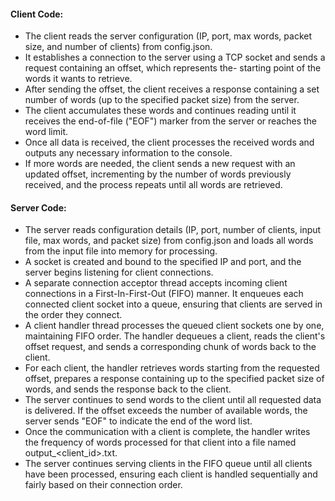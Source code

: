 #### Client Code:

- The client reads the server configuration (IP, port, max words, packet size, and number of clients) from config.json.
- It establishes a connection to the server using a TCP socket and sends a request containing an offset, which represents the- starting point of the words it wants to retrieve.
- After sending the offset, the client receives a response containing a set number of words (up to the specified packet size) from the server.
- The client accumulates these words and continues reading until it receives the end-of-file ("EOF") marker from the server or reaches the word limit.
- Once all data is received, the client processes the received words and outputs any necessary information to the console.
- If more words are needed, the client sends a new request with an updated offset, incrementing by the number of words previously received, and the process repeats until all words are retrieved.

#### Server Code:

- The server reads configuration details (IP, port, number of clients, input file, max words, and packet size) from config.json and loads all words from the input file into memory for processing.
- A socket is created and bound to the specified IP and port, and the server begins listening for client connections.
- A separate connection acceptor thread accepts incoming client connections in a First-In-First-Out (FIFO) manner. It enqueues each connected client socket into a queue, ensuring that clients are served in the order they connect.
- A client handler thread processes the queued client sockets one by one, maintaining FIFO order. The handler dequeues a client, reads the client's offset request, and sends a corresponding chunk of words back to the client.
- For each client, the handler retrieves words starting from the requested offset, prepares a response containing up to the specified packet size of words, and sends the response back to the client.
- The server continues to send words to the client until all requested data is delivered. If the offset exceeds the number of available words, the server sends "EOF" to indicate the end of the word list.
- Once the communication with a client is complete, the handler writes the frequency of words processed for that client into a file named output_<client_id>.txt.
- The server continues serving clients in the FIFO queue until all clients have been processed, ensuring each client is handled sequentially and fairly based on their connection order.

